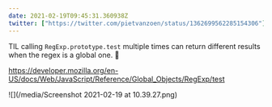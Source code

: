```yaml
---
date: 2021-02-19T09:45:31.360938Z
twitter: ["https://twitter.com/pietvanzoen/status/1362699562285154306"]
---
```

TIL calling `RegExp.prototype.test` multiple times can return different results when the regex is a global one. 🤯

https://developer.mozilla.org/en-US/docs/Web/JavaScript/Reference/Global_Objects/RegExp/test

![](/media/Screenshot 2021-02-19 at 10.39.27.png)
